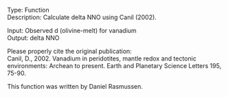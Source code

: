 Type: Function  
Description: Calculate delta NNO using Canil (2002).  

Input: Observed d (olivine-melt) for vanadium  
Output: delta NNO  

Please properly cite the original publication:  
Canil, D., 2002. Vanadium in peridotites, mantle redox and tectonic environments: Archean to present. Earth and Planetary Science Letters 195, 75-90.  


This function was written by Daniel Rasmussen.
